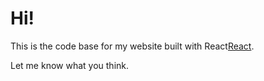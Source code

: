 # Hi!

This is the code base for my website built with React[React](https://reactjs.org/).

Let me know what you think.